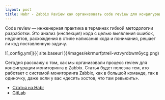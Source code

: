 ```yaml
---
layout: post
title: Habr - Zabbix Review как организовать code review для конфигурации мониторинга
---
```


Code review — инженерная практика в терминах гибкой методологии разработки. Это анализ (инспекция) кода с целью выявления ошибок, недочетов, расхождения в стиле написания кода и понимания, решает ли код поставленную задачу.

![_config.yml]({{ site.baseurl }}/images/ekrmurfptreli-wzvyrdbwm6ycg.png)

Сегодня расскажу о том, как мы организовали процесс review для конфигурации мониторинга в Zabbix. Статья будет полезна тем, кто работает с системой мониторинга Zabbix, как в большой команде, так в одиночку, даже если у вас «десять хостов, что там ревьюить».
- [Статья на Habr](https://habr.com/company/pt/blog/433126/)
- [GitLab](https://gitlab.com/devopshq/zabbix-review-export)

